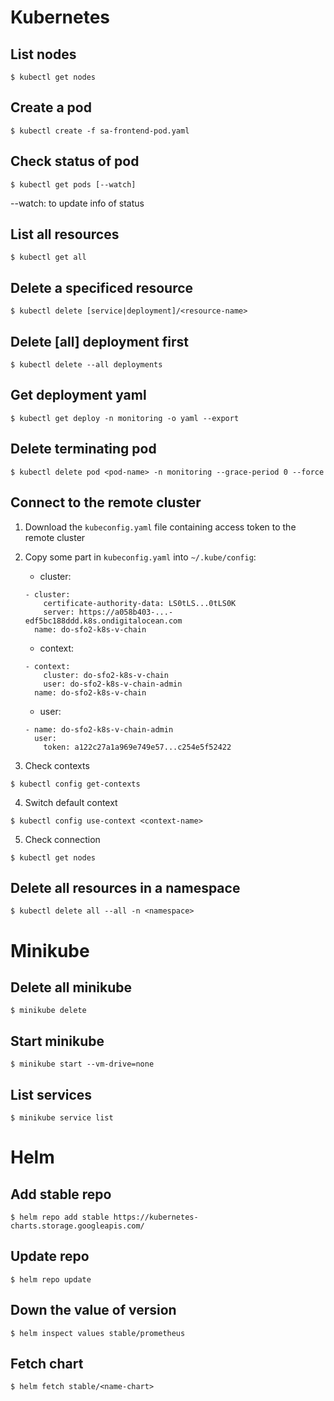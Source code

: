 # Kubernetes

## List nodes
```
$ kubectl get nodes
```

## Create a pod
```
$ kubectl create -f sa-frontend-pod.yaml
```

## Check status of pod
```
$ kubectl get pods [--watch]
```

--watch: to update info of status


## List all resources
```
$ kubectl get all
```

## Delete a specificed resource
```
$ kubectl delete [service|deployment]/<resource-name>
```

## Delete [all] deployment first
```
$ kubectl delete --all deployments
```

## Get deployment yaml
```
$ kubectl get deploy -n monitoring -o yaml --export
```

## Delete terminating pod
```
$ kubectl delete pod <pod-name> -n monitoring --grace-period 0 --force
```

## Connect to the remote cluster
1. Download the ```kubeconfig.yaml``` file containing access token to the remote cluster
2. Copy some part in ```kubeconfig.yaml``` into ```~/.kube/config```:
    - cluster:
    ```
    - cluster:
        certificate-authority-data: LS0tLS...0tLS0K
        server: https://a058b403-...-edf5bc188ddd.k8s.ondigitalocean.com
      name: do-sfo2-k8s-v-chain
    ```

    - context:
    ```
    - context:
        cluster: do-sfo2-k8s-v-chain
        user: do-sfo2-k8s-v-chain-admin
      name: do-sfo2-k8s-v-chain
    ```

    - user:
    ```
    - name: do-sfo2-k8s-v-chain-admin
      user:
        token: a122c27a1a969e749e57...c254e5f52422
    ```
3. Check contexts
```
$ kubectl config get-contexts
```
4. Switch default context
```
$ kubectl config use-context <context-name>
```
5. Check connection
```
$ kubectl get nodes
```

## Delete all resources in a namespace
```
$ kubectl delete all --all -n <namespace>
```

# Minikube

## Delete all minikube
```
$ minikube delete
```

## Start minikube
```
$ minikube start --vm-drive=none
```

## List services
```
$ minikube service list
```

# Helm

## Add stable repo
```
$ helm repo add stable https://kubernetes-charts.storage.googleapis.com/
```

## Update repo
```
$ helm repo update
```

## Down the value of version
```
$ helm inspect values stable/prometheus
```

## Fetch chart
```
$ helm fetch stable/<name-chart>
```

